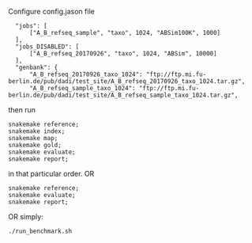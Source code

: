Configure config.jason file
```
  "jobs": [
      ["A_B_refseq_sample", "taxo", 1024, "ABSim100K", 1000]
  ],
  "jobs_DISABLED": [
      ["A_B_refseq_20170926", "taxo", 1024, "ABSim", 10000]
  ],
  "genbank": {
      "A_B_refseq_20170926_taxo_1024": "ftp://ftp.mi.fu-berlin.de/pub/dadi/test_site/A_B_refseq_20170926_taxo_1024.tar.gz",
      "A_B_refseq_sample_taxo_1024": "ftp://ftp.mi.fu-berlin.de/pub/dadi/test_site/A_B_refseq_sample_taxo_1024.tar.gz",
```

then run 

```
snakemake reference;
snakemake index;
snakemake map;
snakemake gold;
snakemake evaluate;
snakemake report;
```

in that particular order. OR

```
snakemake reference;
snakemake evaluate;
snakemake report;
```

OR simply:

```
./run_benchmark.sh
```


